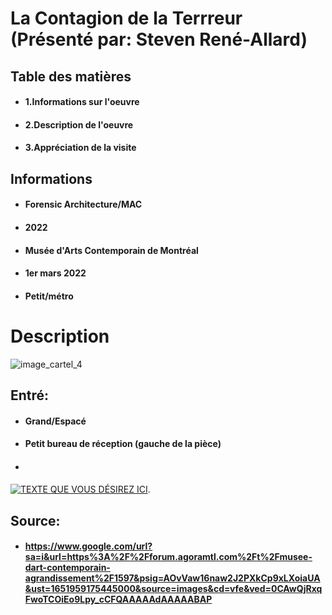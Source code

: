 # La Contagion de la Terrreur (Présenté par: Steven René-Allard)

## Table des matières
* #### 1.Informations sur l'oeuvre
* #### 2.Description de l'oeuvre
* #### 3.Appréciation de la visite

## Informations
* #### Forensic Architecture/MAC
* #### 2022
* #### Musée d'Arts Contemporain de Montréal
* #### 1er mars 2022
* #### Petit/métro


# Description 
![image_cartel_4](Medias/image_cartel_4.jpg)
## Entré: 
* #### Grand/Espacé 
* #### Petit bureau de réception (gauche de la pièce)
* #### 

















[![TEXTE QUE VOUS DÉSIREZ ICI](http://img.youtube.com/vi/08Z86x7ISl4/0.jpg)](http://www.youtube.com/watch?v=08Z86x7ISl4). 

## Source: 
* #### https://www.google.com/url?sa=i&url=https%3A%2F%2Fforum.agoramtl.com%2Ft%2Fmusee-dart-contemporain-agrandissement%2F1597&psig=AOvVaw16naw2J2PXkCp9xLXoiaUA&ust=1651959175445000&source=images&cd=vfe&ved=0CAwQjRxqFwoTCOiEo9Lpy_cCFQAAAAAdAAAAABAP
